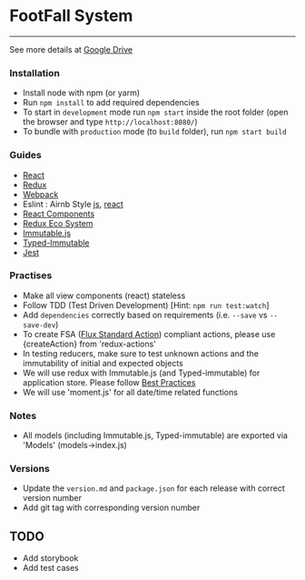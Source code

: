 # FootFall System
---

See more details at [Google Drive](https://drive.google.com/drive/folders/1a23Ad9oDTwn10oYGa98jJdUOWWAep72j?usp=sharing)

### Installation
- Install node with npm (or yarm)
- Run `npm install` to add required dependencies
- To start in `development` mode run `npm start` inside the root folder 
(open the browser and type `http://localhost:8080/`)
- To bundle with `production` mode (to `build` folder), run `npm start build`

### Guides
- [React](https://reactjs.org/tutorial/tutorial.html)
- [Redux](https://redux.js.org/introduction)
- [Webpack](https://webpack.js.org/guides/getting-started/)
- Eslint : Airnb Style [js](https://github.com/airbnb/javascript), 
[react](https://github.com/airbnb/javascript/tree/master/react
)
- [React Components](https://github.com/brillout/awesome-react-components)
- [Redux Eco System](https://github.com/markerikson/redux-ecosystem-links)
- [Immutable.js](https://facebook.github.io/immutable-js/)
- [Typed-Immutable](https://github.com/typed-immutable/typed-immutable)
- [Jest](https://facebook.github.io/jest/)

### Practises
- Make all view components (react) stateless
- Follow TDD (Test Driven Development) [Hint: `npm run test:watch`]
- Add `dependencies` correctly based on requirements (i.e. `--save` vs `--save-dev`)
- To create FSA ([Flux Standard Action](https://github.com/acdlite/flux-standard-action)) 
compliant actions, please use {createAction} from 'redux-actions' 
- In testing reducers, make sure to test unknown actions and the immutability of initial 
and expected objects
- We will use redux with Immutable.js (and Typed-immutable) for application store. Please follow [Best Practices](https://redux.js.org/recipes/using-immutable.js-with-redux#what-are-some-opinionated-best-practices-for-using-immutable.js-with-redux) 
- We will use 'moment.js' for all date/time related functions

### Notes
- All models (including Immutable.js, Typed-immutable) are exported via 'Models' (models->index.js)


### Versions
- Update the `version.md` and `package.json` for each release with correct version number
- Add git tag with corresponding version number


## TODO
- Add storybook
- Add test cases


